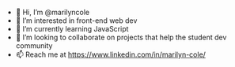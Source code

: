 - 👋 Hi, I’m @marilyncole
- 👀 I’m interested in front-end web dev
- 🌱 I’m currently learning JavaScript
- 💞️ I’m looking to collaborate on projects that help the student dev community
- 📫 Reach me at https://www.linkedin.com/in/marilyn-cole/

<!---
marilyncole/marilyncole is a ✨ special ✨ repository because its `README.md` (this file) appears on your GitHub profile.
You can click the Preview link to take a look at your changes.
--->
